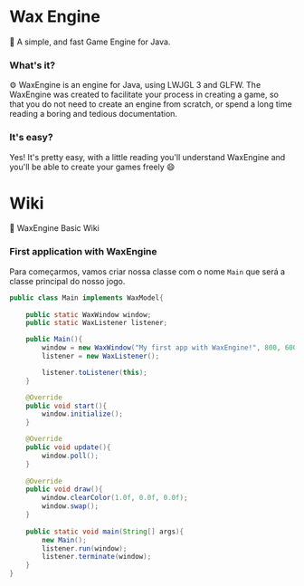 # Wax Engine
💫 A simple, and fast Game Engine for Java.

### What's it?
⚙️ WaxEngine is an engine for Java, using LWJGL 3 and GLFW.
The WaxEngine was created to facilitate your process in creating a game, so that you do not need to create an engine from scratch, or spend a long time reading a boring and tedious documentation.

### It's easy?
Yes! It's pretty easy, with a little reading you'll understand WaxEngine and you'll be able to create your games freely 😄
# Wiki
📒 WaxEngine Basic Wiki
<br/>
### First application with WaxEngine
Para começarmos, vamos criar nossa classe com o nome `Main` que será a classe principal do nosso jogo.
<br/>
```java
public class Main implements WaxModel{
	
	public static WaxWindow window;
	public static WaxListener listener;

	public Main(){
		window = new WaxWindow("My first app with WaxEngine!", 800, 600);
		listener = new WaxListener();

		listener.toListener(this);
	}

	@Override
	public void start(){
		window.initialize();
	}

	@Override
	public void update(){
		window.poll();
	}
	
	@Override
	public void draw(){
		window.clearColor(1.0f, 0.0f, 0.0f);
		window.swap();
	}
	
	public static void main(String[] args){
		new Main();
		listener.run(window);
		listener.terminate(window);
	}
}
```


